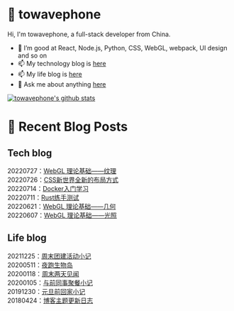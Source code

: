 # :ramen: towavephone
Hi, I'm towavephone, a full-stack developer from China.

- 🌱 I’m good at React, Node.js, Python, CSS, WebGL, webpack, UI design and so on
- 📫 My technology blog is [here](https://blog.towavephone.com/)
- 📫 My life blog is [here](https://www.towavephone.com/)
- 💬 Ask me about anything [here](https://github.com/towavephone/towavephone/issues)

[![towavephone's github stats](https://github-readme-stats.vercel.app/api?username=towavephone)](https://github.com/anuraghazra/github-readme-stats)

# :memo: Recent Blog Posts

## Tech blog
<!-- tech blog start -->
20220727：[WebGL 理论基础——纹理](https://blog.towavephone.com/webgl-fundamental-textures/)  
20220726：[CSS新世界全新的布局方式](https://blog.towavephone.com/css-new-world-new-layout/)  
20220714：[Docker入门学习](https://blog.towavephone.com/docker-introduce-learning/)  
20220711：[Rust练手测试](https://blog.towavephone.com/rust-practice-test/)  
20220621：[WebGL 理论基础——几何](https://blog.towavephone.com/webgl-fundamental-geometry/)  
20220607：[WebGL 理论基础——光照](https://blog.towavephone.com/webgl-fundamental-light/)  
<!-- tech blog end -->

## Life blog
<!-- life blog start -->
20211225：[周末团建活动小记](https://www.towavephone.com/2021/12/25/weekend-company-tour/)  
20200511：[夜跑生物岛](https://www.towavephone.com/2020/05/11/run-in-bio-island/)  
20200118：[周末两天见闻](https://www.towavephone.com/2020/01/18/weekend-story/)  
20200105：[与前同事聚餐小记](https://www.towavephone.com/2020/01/05/former-colleagues-dinner/)  
20191230：[元旦前回家小记](https://www.towavephone.com/2019/12/30/new-year-day-go-home/)  
20180424：[博客主题更新日志](https://www.towavephone.com/2018/04/24/update/)  
<!-- life blog end -->
